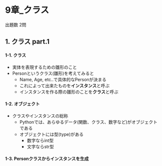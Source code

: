 # 9章_クラス
出題数 2問

## 1. クラス part.1
#### 1-1. クラス
- 実体を表現するための雛形のこと
- Personというクラス(雛形)を考えてみると
  - Name, Age, etc..で具体的なPersonが決まる
  - これによって出来たものを**インスタンス**と呼ぶ
  - インスタンスを作る際の雛形のことを**クラス**と呼ぶ

#### 1-2. オブジェクト
- クラスやインスタンスの総称
  - Pythonでは、あらゆるデータ(関数、クラス、数字など)がオブジェクトである
  - オブジェクトには型(type)がある
    - 数字ならint型
    - 文字ならstr型

#### 1-3. Personクラスからインスタンスを生成

